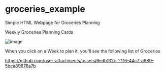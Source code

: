 # groceries_example
Simple HTML Webpage for Groceries Planning

Weekly Groceries Planning Cards

![image](https://github.com/user-attachments/assets/801172da-b242-4b90-aebf-d818e74eab32)

When you click on a Week to plan it, you'll see the following list of Groceries


https://github.com/user-attachments/assets/6edb132c-2116-44c7-a889-5bca89676a7b


